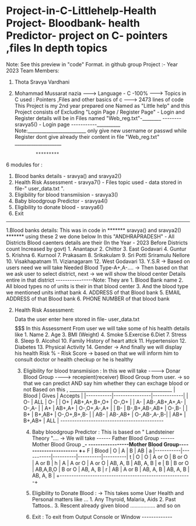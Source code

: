 # Project-in-C-Littlehelp-Health Project- Bloodbank- health Predictor- project on C- pointers ,files In depth topics
Note: See this preview in "code" Format. in github
group Project :- Year 2023
Team Members:
 1. Thota Sravya Vardhani
 2. Mohammad Mussarat nazia
---> Language - C -100%
---> Topics in C used : Pointers ,Files and other basics of c
---> 2473 lines of code 
This Project is my 2nd year prepared one Named as "Little help"
and this Project consists of
Excluding "Login Page / Register Page" - Login and Register details will be in Files named "Web_reg.txt"-________ -------- sravya5() - Login page -----------__________
Note:_________________________ only give new username or passwd while Register dont give already their content in file "Web_reg.txt" ____________________

                *********
6 modules for :
1. Blood banks details -  sravya() and sravya2() 
2. Health Risk Assessment  - sravya7() - Files topic used - data stored in file-"  user_data.txt  ".
3. Eligibility for blood transmiision - sravya3()
4. Baby bloodgroup Predictor - sravya4()
5. Eligibility to donate blood - sravya6()
6. Exit
----------------------------------------------------------------------------------------------------------------------------------------------
1.Blood banks details: This was in code in ******* sravya() and sravya2() ******* using these 2 we done below
          In this "ANDHRAPRADESH" - All Districts Blood caenters details are their (In the Year - 2023 Before Districts count Increased by govt)
          1. Anantapur
          2. Chittor
          3. East Godavari
          4. Guntur
          5. Krishna
		      6. Kurnool
          7. Prakasam
          8. Srikakulam
          9. Sri Potti Sriramulu Nellore
          10. Visakhapatnam
          11. Vizianagaram
          12. West Godavari
          13. Y.S.R
        -> Based on users need we will take Needed Blood Type-A+,A-....
        -> Then based on that we ask user to select district, next
        -> we will show the blood center Details entire in that district 
         ----------------Note:  They are
                    1. Blood Bank name
                    2. All blood types no of units is their in that blood center
                    3. And the blood type we mentioned units inthat bank
                    4. ADDRESS of that Blood bank
                    5. EMAIL ADDRESS of that Blood bank
                    6. PHONE NUMBER of that blood bank

2. Health Risk Assessment: $$$$$$$$ Data the user enter here stored in file- user_data.txt $$$$$$$$$$$
          In this Assessment From user we will take some of his health details like
                            1. Name
                            2. Age
                            3. BMI (Weight)
                            4. Smoke
                            5.Exercise
                            6.Diet
                            7. Stress
                            8. Sleep
                            9. Alcohol
                            10. Family History of heart attck
                            11. Hypertension
                            12. Diabetes
                            13. Physical Activity
                            14. Gender
         -> And finally we will display his health Risk % - Risk Score
         -> based on that we will inform him to consult doctor or health checkup or he is healthy
 
   3. Eligibility for blood transmiision :
         In this we will take ----> Donar Blood Group
                              ----> recepient(receiver) Blood Group
         from user.
          -> so that we can predict AND say him whether they can exchage blood or not
          Based on this ,
          ____________________________________________
	        |   Blood   |      Gives     |    Accepts  |
	        |-----------|----------------|-------------|
	        |    O-     |      ALL       |     O-      |
	        |    O+     | AB+,A+,B+,O+   |   O-,O+     |
	        |    A-     | AB-,AB+,A+,A-  |   O-,A-     |
          |    A+     |     AB+,A+     | O-,O+,A-,A+ |
	        |    B-     | B-,B+,AB-,AB+  |   O-,B-     |
	        |    B+     |    B+,AB+      | O-,O+,B+,B- |
	        |    AB-    |    AB-,AB+     | O-,AB-,A-,B-|
	        |    AB+    |   B+,AB+       |     ALL     |
          --------------------------------------------
      
      4.  Baby bloodgroup Predictor :
                          This is based on  " Landsteiner Theory "....
                         -> We will take ------ Father Blood Group
                                         ------ Mother Blood Group
                             _________________________________________________________-
                            -----------------Mother Blood Group-----------------------
                           +________________________________________________________+
	                       F |   Blood   |     O     |     A    |     B    |     AB   |
	                       a |-----------|-----------|----------|----------|----------|
                               t |    O      |     O     |  A or O  |  B or O  |  A or B  |
                 	       h |    A      |   A or O  |  A or O  | AB, A, B | AB, A, B |
	                       e |    B      |   B or O  | AB,A,B,O |  B or O  | AB, A, B |
	                       r |    AB     |   A or B  | AB, A, B | AB, A, B | AB, A, B |
	                         +--------------------------------------------------------+
        
      5. Eligibility to Donate Blood :
             -> This takes some User Health and Personal matters
             like ... 1. Any Thyroid, Malaria, Aids
                      2. Past Tattoos..
                      3. Rescent already given blood
         ................. and so on
        
      6. Exit : To exit from Output Console or Window -------------
        

